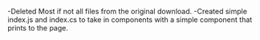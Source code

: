  -Deleted Most if not all files from the original download.
 -Created simple index.js and index.cs to take in components with a simple component that prints to the page. 